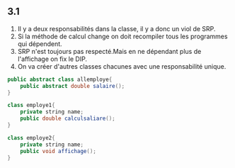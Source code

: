 ## 3.1
1. Il y a deux responsabilités dans la classe, il y a donc un viol de SRP.
2. Si la méthode de calcul change on doit recompiler tous les programmes qui dépendent.
3. SRP n'est toujours pas respecté.Mais en ne dépendant plus de l'affichage on fix le DIP.
4. On va créer d'autres classes chacunes avec une responsabilité unique.

```JAVA
public abstract class allemploye{
    public abstract double salaire();
}

class employe1{
    private string name;
    public double calculsaliare();
}

class employe2{
    private string name;
    public void affichage();
}
```
